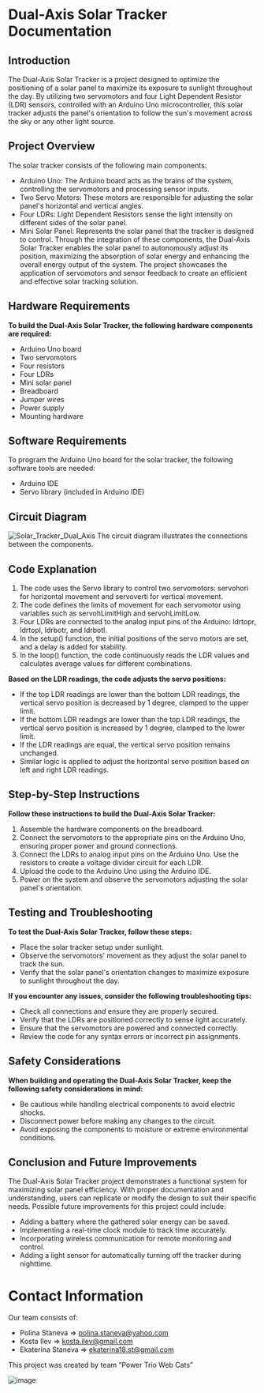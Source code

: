 # Dual-Axis Solar Tracker Documentation
## **Introduction**
The Dual-Axis Solar Tracker is a project designed to optimize the positioning of a solar panel to maximize its exposure to sunlight throughout the day. By utilizing two servomotors and four Light Dependent Resistor (LDR) sensors, controlled with an Arduino Uno microcontroller, this solar tracker adjusts the panel's orientation to follow the sun's movement across the sky or any other light source.
## **Project Overview**
The solar tracker consists of the following main components:
-	Arduino Uno: The Arduino board acts as the brains of the system, controlling the servomotors and processing sensor inputs.
-	Two Servo Motors: These motors are responsible for adjusting the solar panel's horizontal and vertical angles.
-	Four LDRs: Light Dependent Resistors sense the light intensity on different sides of the solar panel.
-	Mini Solar Panel: Represents the solar panel that the tracker is designed to control.
Through the integration of these components, the Dual-Axis Solar Tracker enables the solar panel to autonomously adjust its position, maximizing the absorption of solar energy and enhancing the overall energy output of the system. The project showcases the application of servomotors and sensor feedback to create an efficient and effective solar tracking solution.
## **Hardware Requirements**
**To build the Dual-Axis Solar Tracker, the following hardware components are required:**
-	Arduino Uno board
-	Two servomotors
-	Four resistors
-	Four LDRs
-	Mini solar panel
- Breadboard
-	Jumper wires
-	Power supply 
-	Mounting hardware 
## **Software Requirements**
To program the Arduino Uno board for the solar tracker, the following software tools are needed:
-	Arduino IDE
-	Servo library (included in Arduino IDE)
## **Circuit Diagram**
 ![Solar_Tracker_Dual_Axis](https://github.com/polinizal/Solar-Tracker-Dual-Axis/assets/71072498/3480a32e-5498-49c4-9ce3-3eee843522d6)
The circuit diagram illustrates the connections between the components. 
## **Code Explanation**
1.	The code uses the Servo library to control two servomotors: servohori for horizontal movement and servoverti for vertical movement.
2.	The code defines the limits of movement for each servomotor using variables such as servohLimitHigh and servohLimitLow.
3.	Four LDRs are connected to the analog input pins of the Arduino: ldrtopr, ldrtopl, ldrbotr, and ldrbotl.
4.	In the setup() function, the initial positions of the servo motors are set, and a delay is added for stability.
5.	In the loop() function, the code continuously reads the LDR values and calculates average values for different combinations.

**Based on the LDR readings, the code adjusts the servo positions:**
-	If the top LDR readings are lower than the bottom LDR readings, the vertical servo position is decreased by 1 degree, clamped to the upper limit.
-	If the bottom LDR readings are lower than the top LDR readings, the vertical servo position is increased by 1 degree, clamped to the lower limit.
-	If the LDR readings are equal, the vertical servo position remains unchanged.
-	Similar logic is applied to adjust the horizontal servo position based on left and right LDR readings.

## **Step-by-Step Instructions**
**Follow these instructions to build the Dual-Axis Solar Tracker:**
1. Assemble the hardware components on the breadboard.
2. Connect the servomotors to the appropriate pins on the Arduino Uno, ensuring proper power and ground connections.
3. Connect the LDRs to analog input pins on the Arduino Uno. Use the resistors to create a voltage divider circuit for each LDR.
4. Upload the code to the Arduino Uno using the Arduino IDE.
5. Power on the system and observe the servomotors adjusting the solar panel's orientation.
## **Testing and Troubleshooting**
**To test the Dual-Axis Solar Tracker, follow these steps:**
-	Place the solar tracker setup under sunlight.
-	Observe the servomotors' movement as they adjust the solar panel to track the sun.
-	Verify that the solar panel's orientation changes to maximize exposure to sunlight throughout the day.

**If you encounter any issues, consider the following troubleshooting tips:**
-	Check all connections and ensure they are properly secured.
-	Verify that the LDRs are positioned correctly to sense light accurately.
-	Ensure that the servomotors are powered and connected correctly.
-	Review the code for any syntax errors or incorrect pin assignments.
## **Safety Considerations**
**When building and operating the Dual-Axis Solar Tracker, keep the following safety considerations in mind:**
-	Be cautious while handling electrical components to avoid electric shocks.
-	Disconnect power before making any changes to the circuit.
-	Avoid exposing the components to moisture or extreme environmental conditions.
## **Conclusion and Future Improvements**
The Dual-Axis Solar Tracker project demonstrates a functional system for maximizing solar panel efficiency. With proper documentation and understanding, users can replicate or modify the design to suit their specific needs.
Possible future improvements for this project could include:
-	Adding a battery where the gathered solar energy can be saved.
-	Implementing a real-time clock module to track time accurately.
-	Incorporating wireless communication for remote monitoring and control.
-	Adding a light sensor for automatically turning off the tracker during nighttime.

# **Contact Information**
Our team consists of:

- Polina Staneva ⇒ polina.staneva@yahoo.com
- Kosta Ilev ⇒ kosta.ilev@gmail.com
- Ekaterina Staneva ⇒ ekaterina18.st@gmail.com

This project was created by team “Power Trio Web Cats”

![image](https://github.com/polinizal/Solar-Tracker-Dual-Axis/assets/71072498/1d899e1e-869b-444a-8623-cb8dc3bd1cb9)


